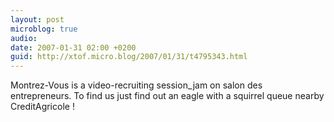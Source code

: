 ```yaml
---
layout: post
microblog: true
audio: 
date: 2007-01-31 02:00 +0200
guid: http://xtof.micro.blog/2007/01/31/t4795343.html
---
```

Montrez-Vous is a video-recruiting session_jam on salon des entrepreneurs. To find us just find out an eagle with a squirrel queue nearby CreditAgricole !
